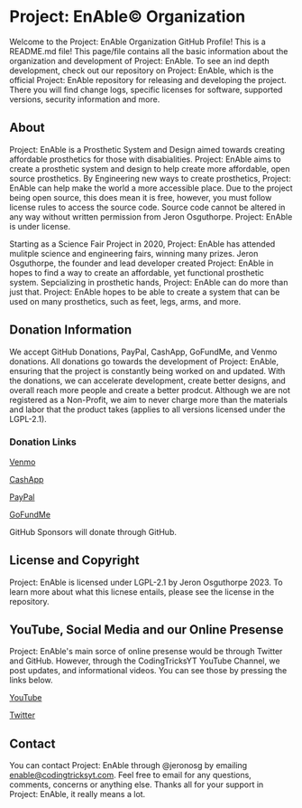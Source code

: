 # Project: EnAble© Organization

Welcome to the Project: EnAble Organization GitHub Profile! This is a README.md file! This page/file contains all the basic information about the organization and development of Project: EnAble. To see an ind depth development, check out our repository on Project: EnAble, which is the official Project: EnAble repository for releasing and developing the project. There you will find change logs, specific licenses for software, supported versions, security information and more.

## About 

Project: EnAble is a Prosthetic System and Design aimed towards creating affordable prosthetics for those with disabialities. Project: EnAble aims to create a prosthetic system and design to help create more affordable, open source prosthetics. By Engineering new ways to create prosthetics, Project: EnAble can help make the world a more accessible place. Due to the project being open source, this does mean it is free, however, you must follow license rules to access the source code. Source code cannot be altered in any way without written permission from Jeron Osguthorpe. Project: EnAble is under license.

Starting as a Science Fair Project in 2020, Project: EnAble has attended mulitple science and engineering fairs, winning many prizes. Jeron Osguthorpe, the founder and lead developer created Project: EnAble in hopes to find a way to create an affordable, yet functional prosthetic system. Sepcializing in prosthetic hands, Project: EnAble can do more than just that. Project: EnAble hopes to be able to create a system that can be used on many prosthetics, such as feet, legs, arms, and more. 

## Donation Information

We accept GitHub Donations, PayPal, CashApp, GoFundMe, and Venmo donations. All donations go towards the development of Project: EnAble, ensuring that the project is constantly being worked on and updated. With the donations, we can accelerate development, create better designs, and overall reach more people and create a better prodcut. Although we are not registered as a Non-Profit, we aim to never charge more than the materials and labor that the product takes (applies to all versions licensed under the LGPL-2.1). 

### Donation Links

[Venmo](https://account.venmo.com/u/Jeron-Osguthorpe)

[CashApp](https://cash.app/$JeronOsguthorpe)

[PayPal](https://www.paypal.com/donate/?hosted_button_id=R6QT5XCLWMW98)

[GoFundMe](https://gofund.me/83201568)

GitHub Sponsors will donate through GitHub. 

## License and Copyright

Project: EnAble is licensed under LGPL-2.1 by Jeron Osguthorpe 2023. To learn more about what this licnese entails, please see the license in the repository. 

## YouTube, Social Media and our Online Presense

Project: EnAble's main sorce of online presense would be through Twitter and GitHub. However, through the CodingTricksYT YouTube Channel, we post updates, and informational videos. You can see those by pressing the links below. 

[YouTube](http://youtube.com/codingtricks)

[Twitter](http://twitter.com/Proj_EnAble)

## Contact 

You can contact Project: EnAble through @jeronosg by emailing enable@codingtricksyt.com. Feel free to email for any questions, comments, concerns or anything else. Thanks all for your support in Project: EnAble, it really means a lot. 
